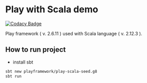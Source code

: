 # Play with Scala demo #

[![Codacy Badge](https://api.codacy.com/project/badge/Grade/9153b95a41ab410f8fa0d495b4c3ee27)](https://www.codacy.com/app/peterszatmary/play-with-scala-demo?utm_source=github.com&amp;utm_medium=referral&amp;utm_content=peterszatmary/play-with-scala-demo&amp;utm_campaign=Badge_Grade)

Play framework ( v. 2.6.11 ) used with Scala language ( v. 2.12.3 ).

## How to run project ##

-   install sbt

```bash
sbt new playframework/play-scala-seed.g8
sbt run
```